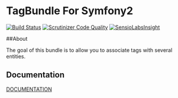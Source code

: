 TagBundle For Symfony2
=========

[![Build Status](https://travis-ci.org/Mykees/MkTagBundle.svg?branch=master)](https://travis-ci.org/Mykees/MkTagBundle)
[![Scrutinizer Code Quality](https://scrutinizer-ci.com/g/Mykees/MkTagBundle/badges/quality-score.png?b=master)](https://scrutinizer-ci.com/g/Mykees/MkTagBundle/?branch=master)
[![SensioLabsInsight](https://insight.sensiolabs.com/projects/d5b3240a-819b-42ea-b9b0-54864f7702c8/big.png)](https://insight.sensiolabs.com/projects/d5b3240a-819b-42ea-b9b0-54864f7702c8)

##About

The goal of this bundle is to allow you to associate tags with several entities.


## Documentation

[DOCUMENTATION](http://mykees.github.io/MkTagBundle/)
